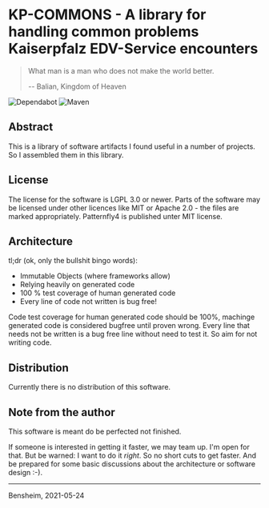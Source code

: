 # KP-COMMONS - A library for handling common problems Kaiserpfalz EDV-Service encounters

> What man is a man who does not make the world better.
>
> -- Balian, Kingdom of Heaven

![Dependabot](https://flat.badgen.net/dependabot/Paladins-Inn/kp-commons/?icon=dependabot)
![Maven](https://github.com/Paladins-Inn/kp-commons/workflows/CI/badge.svg)

## Abstract
This is a library of software artifacts I found useful in a number of projects. So I assembled them in this library.


## License
The license for the software is LGPL 3.0 or newer. Parts of the software may be licensed under other licences like MIT
or Apache 2.0 - the files are marked appropriately. Patternfly4 is published unter MIT license.


## Architecture

tl;dr (ok, only the bullshit bingo words):
- Immutable Objects (where frameworks allow)
- Relying heavily on generated code
- 100 % test coverage of human generated code
- Every line of code not written is bug free!

Code test coverage for human generated code should be 100%, machinge generated code is considered bugfree until proven
wrong. Every line that needs not be written is a bug free line without need to test it. So aim for not writing code.


## Distribution
Currently there is no distribution of this software.


## Note from the author
This software is meant do be perfected not finished.

If someone is interested in getting it faster, we may team up. I'm open for that. But be warned: I want to do it 
_right_. So no short cuts to get faster. And be prepared for some basic discussions about the architecture or software 
design :-).

---
Bensheim, 2021-05-24
